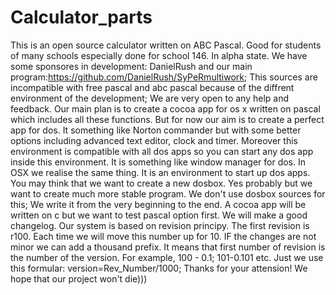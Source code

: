 # Calculator_parts
This is an open source calculator written on ABC Pascal. Good for students of many schools especially done for school 146. In alpha state.
We have some sponsores in development: DanielRush and our main program:https://github.com/DanielRush/SyPeRmultiwork;
This sources are incompatible with free pascal and abc pascal because of the diffrent environment of the development;
We are very open to any help and feedback. Our main plan is to create a cocoa app for os x written on pascal which includes all these functions. But for now our aim is to create a perfect app for dos. It something like Norton commander but with some better options including advanced text editor, clock and timer. Moreover this environment is compatible with all dos apps so you can start any dos app inside this environment. It is something like window manager for dos.
In OSX we realise the same thing. It is an environment to start up dos apps. You may think that we want to create a new dosbox. Yes probably but we want to create much more stable program. We don't use dosbox sources for this; We write it from the very beginning to the end. A cocoa app will be written on c but we want to test pascal option first.
We will make a good changelog. Our system is based on revision principy. The first revision is r100. Each time we will move this number up for 10. IF the changes are not minor we can add a thousand prefix. It means that first number of revision is the number of the version. For example, 100 - 0.1; 101-0.101 etc. Just we use this formular: version=Rev_Number/1000;
Thanks for your attension! We hope that our project won't die)))
